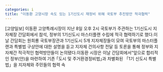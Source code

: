 ```yaml
---
categories: i
title: "이동환 고양시장 속도 있는 1기신도시 재정비 위해 국토부 추진방안 적극협력"
---
```

[고양일보] 이동환 고양특례시장이 지난 8일 오후 2시 국토부가 주관하는 1기신도시 지자체장 간담회에서 참석, 정부의 1기신도시 마스터플랜 수립에 적극 협력하기로 했다.이날 간담회는 원희룡 국토부장관과 1기신도시 5개 지자체장들이 모여 국토부의 마스터플랜과 특별법 구상안에 대한 설명을 듣고 지자체 건의사항 전달 등 토론을 통해 정부와 지자체간 적극적인 협력방안들이 논의됐다.이동환 시장은 이날 간담회에서“앞으로 합리적인 정부(안)을 마련하여 기존 ｢도시 및 주거환경정비법｣과 차별화된 「1기 신도시 특별법」을 지자체와 주민들의 협력 속